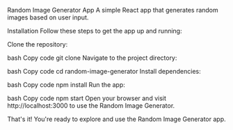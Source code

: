 Random Image Generator App
A simple React app that generates random images based on user input.

Installation
Follow these steps to get the app up and running:

Clone the repository:

bash
Copy code
git clone <repository-url>
Navigate to the project directory:

bash
Copy code
cd random-image-generator
Install dependencies:

bash
Copy code
npm install
Run the app:

bash
Copy code
npm start
Open your browser and visit http://localhost:3000 to use the Random Image Generator.

That's it! You're ready to explore and use the Random Image Generator app.
